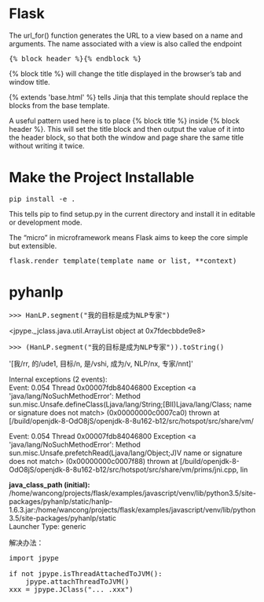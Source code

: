 # Flask
The url_for() function generates the URL to a view based on a name and arguments. The name associated with a view is also called the endpoint

<pre>
{% block header %}{% endblock %}
</pre>
{% block title %} will change the title displayed in the browser’s tab and window title.  

{% extends 'base.html' %} tells Jinja that this template should replace the blocks from the base template.  

A useful pattern used here is to place {% block title %} inside {% block header %}. This will set the title block and then output the value of it into the header block, so that both the window and page share the same title without writing it twice.

# Make the Project Installable
<pre>
pip install -e .
</pre>
This tells pip to find setup.py in the current directory and install it in editable or development mode.  

The “micro” in microframework means Flask aims to keep the core simple but extensible.  

<pre>
flask.render_template(template_name_or_list, **context)
</pre>

# pyhanlp
<pre>
>>> HanLP.segment("我的目标是成为NLP专家")  
</pre> 
<jpype._jclass.java.util.ArrayList object at 0x7fdecbbde9e8>
<pre>
>>> (HanLP.segment("我的目标是成为NLP专家")).toString()
</pre>
'[我/rr, 的/ude1, 目标/n, 是/vshi, 成为/v, NLP/nx, 专家/nnt]'



Internal exceptions (2 events):  
Event: 0.054 Thread 0x00007fdb84046800 Exception <a 'java/lang/NoSuchMethodError': Method sun.misc.Unsafe.defineClass(Ljava/lang/String;[BII)Ljava/lang/Class; name or signature does not match> (0x00000000c0007ca0) thrown at [/build/openjdk-8-OdO8jS/openjdk-8-8u162-b12/src/hotspot/src/share/vm/  

Event: 0.054 Thread 0x00007fdb84046800 Exception <a 'java/lang/NoSuchMethodError': Method sun.misc.Unsafe.prefetchRead(Ljava/lang/Object;J)V name or signature does not match> (0x00000000c0007f88) thrown at [/build/openjdk-8-OdO8jS/openjdk-8-8u162-b12/src/hotspot/src/share/vm/prims/jni.cpp, lin  

**java_class_path (initial):** /home/wancong/projects/flask/examples/javascript/venv/lib/python3.5/site-packages/pyhanlp/static/hanlp-1.6.3.jar:/home/wancong/projects/flask/examples/javascript/venv/lib/python3.5/site-packages/pyhanlp/static  
Launcher Type: generic  

解决办法：  
<pre>
import jpype

if not jpype.isThreadAttachedToJVM():
    jpype.attachThreadToJVM()
xxx = jpype.JClass("... .xxx")
</pre>